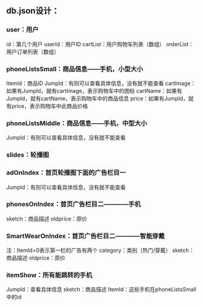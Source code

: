 ## db.json设计：
### user：用户
id：第几个用户
userId：用户ID
cartList：用户购物车列表（数组）
orderList：用户订单列表（数组）
### phoneListsSmall：商品信息——手机，小型大小
ItemId：商品ID
JumpId：有则可以查看具体信息，没有就不能查看
cartImage：如果有JumpId，就有cartImage，表示购物车中的图标
cartName：如果有JumpId，就有cartName，表示购物车中的商品信息
price：如果有JumpId，就有price，表示购物车中此商品价格
### phoneListsMiddle：商品信息——手机，中型大小
JumpId：有则可以查看具体信息，没有就不能查看
### slides：轮播图
### adOnIndex：首页轮播图下面的广告栏目一
JumpId：有则可以查看具体信息，没有就不能查看

### phonesOnIndex：首页广告栏目二————手机
sketch：商品描述
oldprice：原价
### SmartWearOnIndex：首页广告栏目二————智能穿戴
注：ItemId=0表示第一栏的广告有两个
category：类别（热门/穿戴）
sketch：商品描述
oldprice：原价
### itemShow：所有能跳转的手机
JumpId：查看具体信息
sketch：商品描述
ItemId：这些手机在phoneListsSmall中的id
